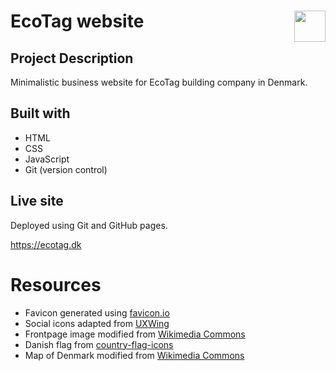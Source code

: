 # EcoTag website<img src="favicon.ico" align = "right" width=auto height=50 alt="" />

## Project Description

Minimalistic business website for EcoTag building company in Denmark.

## Built with

- HTML
- CSS
- JavaScript
- Git (version control)

## Live site

Deployed using Git and GitHub pages.

https://ecotag.dk

# Resources

- Favicon generated using [favicon.io](https://favicon.io/favicon-converter/)
- Social icons adapted from [UXWing](https://uxwing.com/)
- Frontpage image modified from [Wikimedia Commons](https://commons.wikimedia.org/wiki/File:Texture_%28Unsplash%29.jpg)
- Danish flag from [country-flag-icons](https://github.com/catamphetamine/country-flag-icons)
- Map of Denmark modified from [Wikimedia Commons](https://en.wikipedia.org/wiki/File:Map_DK.svg#filehistory)
